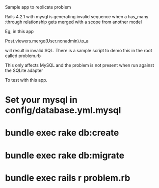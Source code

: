 Sample app to replicate problem

Rails 4.2.1 with mysql is generating invalid sequence when a has_many :through
relationship gets merged with a scope from another model

Eg, in this app

Post.viewers.merge(User.nonadmin).to_a

will result in invalid SQL. There is a sample script to demo this in the root called
problem.rb

This only affects MySQL and the problem is not present when run against the SQLite adapter

To test with this app.

# Set your mysql in config/database.yml.mysql
# bundle exec rake db:create
# bundle exec rake db:migrate
# bundle exec rails r problem.rb

